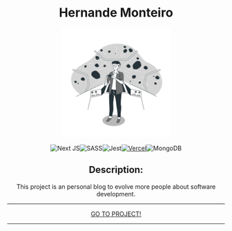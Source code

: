 <div style='text-align: center'>

# Hernande Monteiro

<img src="./public/favicon.png" alt="Hernande Monteiro Logotipo" style="width: 50%;height: 50%"/>

![Next JS](https://img.shields.io/badge/Next-black?style=for-the-badge&logo=next.js&logoColor=white)![SASS](https://img.shields.io/badge/SASS-hotpink.svg?style=for-the-badge&logo=SASS&logoColor=white)![Jest](https://img.shields.io/badge/-jest-%23C21325?style=for-the-badge&logo=jest&logoColor=white)[![Vercel](https://img.shields.io/badge/vercel-%23000000.svg?style=for-the-badge&logo=vercel&logoColor=white)](https://hernandemonteiro.vercel.app)![MongoDB](https://img.shields.io/badge/MongoDB-%234ea94b.svg?style=for-the-badge&logo=mongodb&logoColor=white)

## Description:

This project is an personal blog to evolve more people about software development.

<hr>

[GO TO PROJECT!](https://hernandemonteiro.vercel.app)

<hr>
<!-- <hr> -->

<!-- [GO TO FULL DOCUMENTATION!](https://hernandemonteiro.vercel.app/docs) -->

<!-- <hr> -->
</div>
